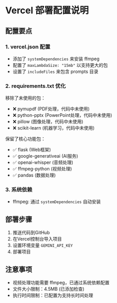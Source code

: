 # Vercel 部署配置说明

## 配置要点

### 1. vercel.json 配置
- 添加了 `systemDependencies` 来安装 ffmpeg
- 配置了 `maxLambdaSize: "15mb"` 以支持更大的包
- 设置了 `includeFiles` 来包含 prompts 目录

### 2. requirements.txt 优化
移除了未使用的包：
- ❌ pymupdf (PDF处理，代码中未使用)
- ❌ python-pptx (PowerPoint处理，代码中未使用)  
- ❌ pillow (图像处理，代码中未使用)
- ❌ scikit-learn (机器学习，代码中未使用)

保留了核心功能包：
- ✅ flask (Web框架)
- ✅ google-generativeai (AI服务)
- ✅ openai-whisper (音频处理)
- ✅ ffmpeg-python (视频处理)
- ✅ pandas (数据处理)

### 3. 系统依赖
- ffmpeg: 通过 `systemDependencies` 自动安装

## 部署步骤

1. 推送代码到GitHub
2. 在Vercel控制台导入项目
3. 设置环境变量 `GEMINI_API_KEY`
4. 部署项目

## 注意事项

- 视频处理功能需要 ffmpeg，已通过系统依赖配置
- 文件大小限制：4.5MB (已添加检查)
- 执行时间限制：已配置为支持长时间处理

